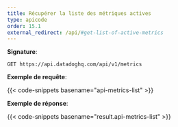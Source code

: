 ```yaml
---
title: Récupérer la liste des métriques actives
type: apicode
order: 15.1
external_redirect: /api/#get-list-of-active-metrics
---
```


**Signature**:

`GET https://api.datadoghq.com/api/v1/metrics`

**Exemple de requête**:

{{< code-snippets basename="api-metrics-list" >}}

**Exemple de réponse**:

{{< code-snippets basename="result.api-metrics-list" >}}

